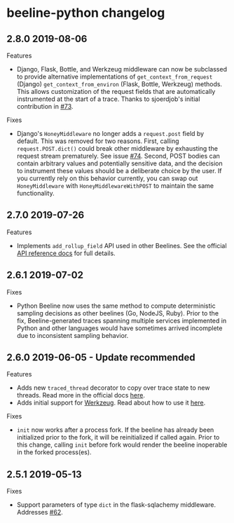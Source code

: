 # beeline-python changelog

## 2.8.0 2019-08-06

Features

- Django, Flask, Bottle, and Werkzeug middleware can now be subclassed to provide alternative implementations of `get_context_from_request` (Django) `get_context_from_environ` (Flask, Bottle, Werkzeug) methods. This allows customization of the request fields that are automatically instrumented at the start of a trace. Thanks to sjoerdjob's initial contribution in [#73](https://github.com/honeycombio/beeline-python/pull/73).

Fixes

- Django's `HoneyMiddleware` no longer adds a `request.post` field by default. This was removed for two reasons. First, calling `request.POST.dict()` could break other middleware by exhausting the request stream prematurely. See issue [#74](https://github.com/honeycombio/beeline-python/issues/74). Second, POST bodies can contain arbitrary values and potentially sensitive data, and the decision to instrument these values should be a deliberate choice by the user. If you currently rely on this behavior currently, you can swap out `HoneyMiddleware` with `HoneyMiddlewareWithPOST` to maintain the same functionality.

## 2.7.0 2019-07-26

Features

- Implements `add_rollup_field` API used in other Beelines. See the official [API reference docs](https://honeycombio.github.io/beeline-python/) for full details.

## 2.6.1 2019-07-02

Fixes

- Python Beeline now uses the same method to compute deterministic sampling decisions as other beelines (Go, NodeJS, Ruby). Prior to the fix, Beeline-generated traces spanning multiple services implemented in Python and other languages would have sometimes arrived incomplete due to inconsistent sampling behavior.

## 2.6.0 2019-06-05 - Update recommended

Features

- Adds new `traced_thread` decorator to copy over trace state to new threads. Read more in the official docs [here](https://docs.honeycomb.io/getting-data-in/python/beeline/#threading-and-traces).
- Adds initial support for [Werkzeug](https://werkzeug.palletsprojects.com/en/0.15.x/). Read about how to use it [here](https://docs.honeycomb.io/getting-data-in/python/beeline/#using-automatic-instrumentation).

Fixes

- `init` now works after a process fork. If the beeline has already been initialized prior to the fork, it will be reinitialized if called again. Prior to this change, calling `init` before fork would render the beeline inoperable in the forked process(es).

## 2.5.1 2019-05-13

Fixes

- Support parameters of type `dict` in the flask-sqlachemy middleware. Addresses [#62](https://github.com/honeycombio/beeline-python/issues/62).
